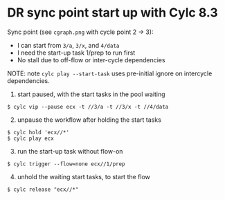 
# DR sync point start up with Cylc 8.3

Sync point (see `cgraph.png` with cycle point 2 -> 3):
- I can start from `3/a`, `3/x`, and `4/data`
- I need the start-up task 1/prep to run first
- No stall due to off-flow or inter-cycle dependencies

NOTE: note `cylc play --start-task` uses pre-initial ignore on intercycle dependencies.

1. start paused, with the start tasks in the pool waiting
```
$ cylc vip --pause ecx -t //3/a -t //3/x -t //4/data
```

2. unpause the workflow after holding the start tasks
```
$ cylc hold 'ecx//*'
$ cylc play ecx
```

3. run the start-up task without flow-on
```
$ cylc trigger --flow=none ecx//1/prep
```

4. unhold the waiting start tasks, to start the flow

```
$ cylc release "ecx//*"
```
